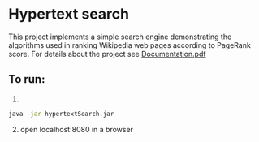 # Hypertext search 

This project implements a simple search engine demonstrating the algorithms used in ranking Wikipedia web pages according to PageRank score. For details about the project see [Documentation.pdf](./Documentation.pdf)

## To run:
1.
```bash
java -jar hypertextSearch.jar
```
2. open localhost:8080 in a browser

